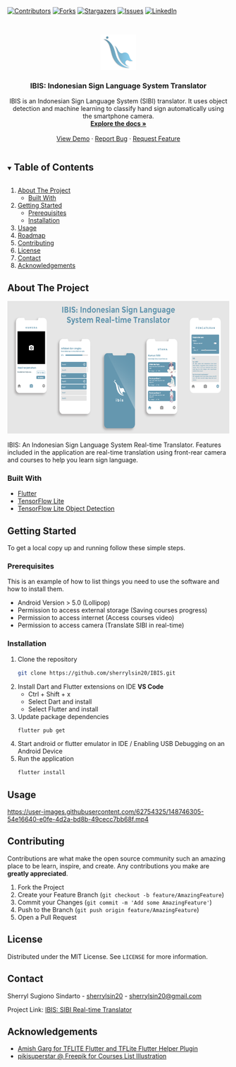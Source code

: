 <!--
*** Thanks for checking out the Best-README-Template. If you have a suggestion
*** that would make this better, please fork the repo and create a pull request
*** or simply open an issue with the tag "enhancement".
*** Thanks again! Now go create something AMAZING! :D
***
***
***
*** To avoid retyping too much info. Do a search and replace for the following:
*** github_username, repo_name, twitter_handle, email, project_title, project_description
-->



<!-- PROJECT SHIELDS -->
<!--
*** I'm using markdown "reference style" links for readability.
*** Reference links are enclosed in brackets [ ] instead of parentheses ( ).
*** See the bottom of this document for the declaration of the reference variables
*** for contributors-url, forks-url, etc. This is an optional, concise syntax you may use.
*** https://www.markdownguide.org/basic-syntax/#reference-style-links
-->
[![Contributors][contributors-shield]][contributors-url]
[![Forks][forks-shield]][forks-url]
[![Stargazers][stars-shield]][stars-url]
[![Issues][issues-shield]][issues-url]
[![LinkedIn][linkedin-shield]][linkedin-url]



<!-- PROJECT LOGO -->
<br />
<p align="center">
  <a href="https://github.com/sherrylsin20/ibis">
    <img src="https://github.com/sherrylsin20/IBIS/blob/development/assets/images/ibis_logo.png" alt="IBIS Logo" width="80" height="80">
  </a>

  <h3 align="center">IBIS: Indonesian Sign Language System Translator</h3>

  <p align="center">
    IBIS is an Indonesian Sign Language System (SIBI) translator. It uses object detection and machine learning to classify hand sign automatically using the smartphone camera. 
    <br />
    <a href="https://github.com/sherrylsin20/ibis"><strong>Explore the docs »</strong></a>
    <br />
    <br />
    <a href="https://github.com/sherrylsin20/ibis">View Demo</a>
    ·
    <a href="https://github.com/sherrylsin20/ibis/issues">Report Bug</a>
    ·
    <a href="https://github.com/sherrylsin20/ibis/issues">Request Feature</a>
  </p>
</p>



<!-- TABLE OF CONTENTS -->
<details open="open">
  <summary><h2 style="display: inline-block">Table of Contents</h2></summary>
  <ol>
    <li>
      <a href="#about-the-project">About The Project</a>
      <ul>
        <li><a href="#built-with">Built With</a></li>
      </ul>
    </li>
    <li>
      <a href="#getting-started">Getting Started</a>
      <ul>
        <li><a href="#prerequisites">Prerequisites</a></li>
        <li><a href="#installation">Installation</a></li>
      </ul>
    </li>
    <li><a href="#usage">Usage</a></li>
    <li><a href="#roadmap">Roadmap</a></li>
    <li><a href="#contributing">Contributing</a></li>
    <li><a href="#license">License</a></li>
    <li><a href="#contact">Contact</a></li>
    <li><a href="#acknowledgements">Acknowledgements</a></li>
  </ol>
</details>



<!-- ABOUT THE PROJECT -->
## About The Project
<p align="center">
  <img src="https://github.com/sherrylsin20/IBIS/blob/main/Banner.png" width="600" height="300" />

  <p>IBIS: An Indonesian Sign Language System Real-time Translator. Features included in the application are real-time translation using front-rear camera and courses to help you learn sign language. 
  </p>
</p>

### Built With

* [Flutter](https://flutter.dev/)
* [TensorFlow Lite](https://www.tensorflow.org/lite)
* [TensorFlow Lite Object Detection](https://www.tensorflow.org/lite/tutorials/model_maker_object_detection)



<!-- GETTING STARTED -->
## Getting Started

To get a local copy up and running follow these simple steps.

### Prerequisites

This is an example of how to list things you need to use the software and how to install them.
* Android Version > 5.0 (Lollipop)
* Permission to access external storage (Saving courses progress)
* Permission to access internet (Access courses video)
* Permission to access camera (Translate SIBI in real-time)

### Installation

1. Clone the repository
   ```sh
   git clone https://github.com/sherrylsin20/IBIS.git
   ```
2. Install Dart and Flutter extensions on IDE
    **VS Code** 
    * Ctrl + Shift + x
    * Select Dart and install
    * Select Flutter and install
3. Update package dependencies
   ```sh
   flutter pub get
   ```
3. Start android or flutter emulator in IDE / Enabling USB Debugging on an Android Device
4. Run the application
   ```sh
   flutter install
   ```

<!-- USAGE EXAMPLES -->
## Usage

https://user-images.githubusercontent.com/62754325/148746305-54e16640-e0fe-4d2a-bd8b-49cecc7bb68f.mp4


<!-- CONTRIBUTING -->
## Contributing

Contributions are what make the open source community such an amazing place to be learn, inspire, and create. Any contributions you make are **greatly appreciated**.

1. Fork the Project
2. Create your Feature Branch (`git checkout -b feature/AmazingFeature`)
3. Commit your Changes (`git commit -m 'Add some AmazingFeature'`)
4. Push to the Branch (`git push origin feature/AmazingFeature`)
5. Open a Pull Request



<!-- LICENSE -->
## License

Distributed under the MIT License. See `LICENSE` for more information.



<!-- CONTACT -->
## Contact

Sherryl Sugiono Sindarto - [sherrylsin20](https://linkedin.com/in/sherryl-sugiono-sindarto-591428172/) - sherrylsin20@gmail.com

Project Link: [IBIS: SIBI Real-time Translator](https://github.com/sherrylsin20/IBIS)


<!-- ACKNOWLEDGEMENTS -->
## Acknowledgements

* [Amish Garg for TFLITE Flutter and TFLite Flutter Helper Plugin](https://github.com/am15h)
* [pikisuperstar @ Freepik for Courses List Illustration](https://www.freepik.com/pikisuperstar)



<!-- MARKDOWN LINKS & IMAGES -->
<!-- https://www.markdownguide.org/basic-syntax/#reference-style-links -->
[contributors-shield]: https://img.shields.io/github/contributors/sherrylsin20/IBIS.svg?style=for-the-badge
[contributors-url]: [https://github.com/sherrylsin20/IBIS/graphs/contributors
[forks-shield]: https://img.shields.io/github/forks/sherrylsin20/IBIS.svg?style=for-the-badge
[forks-url]: https://github.com/sherrylsin20/IBIS/network/members
[stars-shield]: https://img.shields.io/github/stars/sherrylsin20/IBIS.svg?style=for-the-badge
[stars-url]: https://github.com/sherrylsin20/IBIS/stargazers
[issues-shield]: https://img.shields.io/github/issues/sherrylsin20/IBIS.svg?style=for-the-badge
[issues-url]: https://github.com/sherrylsin20/IBIS/issues
[linkedin-shield]: https://img.shields.io/badge/-LinkedIn-black.svg?style=for-the-badge&logo=linkedin&colorB=555
[linkedin-url]: https://linkedin.com/in/sherryl-sugiono-sindarto-591428172/
